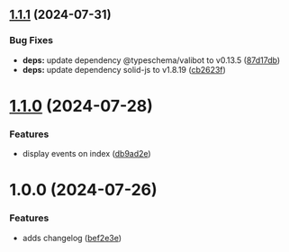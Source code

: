 ## [1.1.1](https://github.com/lpbayliss/solid-calendar/compare/v1.1.0...v1.1.1) (2024-07-31)


### Bug Fixes

* **deps:** update dependency @typeschema/valibot to v0.13.5 ([87d17db](https://github.com/lpbayliss/solid-calendar/commit/87d17db573a5c515a7c4921dda9a7ad746d85b70))
* **deps:** update dependency solid-js to v1.8.19 ([cb2623f](https://github.com/lpbayliss/solid-calendar/commit/cb2623f30949d35d5df10d28d4de056d80731a98))

# [1.1.0](https://github.com/lpbayliss/solid-calendar/compare/v1.0.0...v1.1.0) (2024-07-28)


### Features

* display events on index ([db9ad2e](https://github.com/lpbayliss/solid-calendar/commit/db9ad2ebda02f5d292ea324abab1db350506b11e))

# 1.0.0 (2024-07-26)


### Features

* adds changelog ([bef2e3e](https://github.com/lpbayliss/solid-calendar/commit/bef2e3e77f6eed3c8b22f7576e02e61d9b2d5deb))
